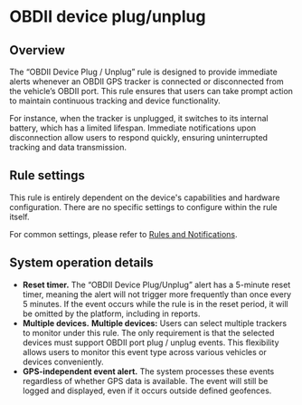 # OBDII device plug/unplug

## Overview

The “OBDII Device Plug / Unplug” rule is designed to provide immediate alerts whenever an OBDII GPS tracker is connected or disconnected from the vehicle’s OBDII port. This rule ensures that users can take prompt action to maintain continuous tracking and device functionality.

For instance, when the tracker is unplugged, it switches to its internal battery, which has a limited lifespan. Immediate notifications upon disconnection allow users to respond quickly, ensuring uninterrupted tracking and data transmission.

## Rule settings

This rule is entirely dependent on the device's capabilities and hardware configuration. There are no specific settings to configure within the rule itself.

For common settings, please refer to [Rules and Notifications](../).

## System operation details

* **Reset timer.** The “OBDII Device Plug/Unplug” alert has a 5-minute reset timer, meaning the alert will not trigger more frequently than once every 5 minutes. If the event occurs while the rule is in the reset period, it will be omitted by the platform, including in reports.
* **Multiple devices.** **Multiple devices:** Users can select multiple trackers to monitor under this rule. The only requirement is that the selected devices must support OBDII port plug / unplug events. This flexibility allows users to monitor this event type across various vehicles or devices conveniently.
* **GPS-independent event alert.** The system processes these events regardless of whether GPS data is available. The event will still be logged and displayed, even if it occurs outside defined geofences.
